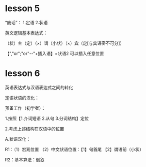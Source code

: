 # lesson 5

“废话”： 1.定语 2.状语

英文逻辑基本表达式：

（状）主（定）（×）谓（小状）（×）宾（定[与宾语密不可分]）

【","or";"or"--"+插入语】=状语2 可以插入任意位置

# lesson 6

英语表达式与汉语表达式之间的转化

定语状语的汉化：

预备工作（初学者）：

1.按照【1.介词短语 2.从句 3.分词结构】定位

2.考虑上述结构在汉语中的位置

A.状语汉化：

R1：（1）宏观位置 （2）中文状语位置：【1】句首尾 【2】谓语前（小状）

R2：基本算法：倒叙